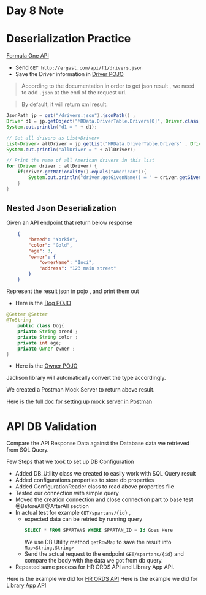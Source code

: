 # Day 8 Note 

# Deserialization Practice 

[Formula One API](http://ergast.com/mrd/) 

* Send `GET http://ergast.com/api/f1/drivers.json`
* Save the Driver information in [Driver POJO](../pojo/Driver.java)

> According to the documentation in order to get json result , 
> we need to add `.json` at the end of the request url.

> By default, it will return xml result.  
```java
JsonPath jp = get("/drivers.json").jsonPath() ;
Driver d1 = jp.getObject("MRData.DriverTable.Drivers[0]", Driver.class) ;
System.out.println("d1 = " + d1);

// Get all drivers as List<Driver>
List<Driver> allDriver = jp.getList("MRData.DriverTable.Drivers" , Driver.class) ;
System.out.println("allDriver = " + allDriver);

// Print the name of all American drivers in this list
for (Driver driver : allDriver) {
    if(driver.getNationality().equals("American")){
        System.out.println("driver.getGivenName() = " + driver.getGivenName());
    }
}

```

## Nested Json Deserialization

Given an API endpoint that return below response 
```json
    {
        "breed": "Yorkie",
        "color": "Gold",
        "age": 3,
        "owner": {
            "ownerName": "Inci",
            "address": "123 main street"
        }
    }
```
Represent the result json in pojo , and print them out

* Here is the [Dog POJO](../pojo/Dog.java) 
```java
@Getter @Setter
@ToString
    public class Dog{
    private String breed ;
    private String color ;
    private int age;
    private Owner owner ;
}
````
* Here is the [Owner POJO](../pojo/Owner.java)

Jackson library will automatically convert the type accordingly. 

We created a Postman Mock Server to return above result. 

Here is the [full doc for setting up mock server in Postman](https://learning.postman.com/docs/designing-and-developing-your-api/mocking-data/setting-up-mock/)




# API DB Validation 

Compare the API Response Data against the Database data we retrieved from SQL Query. 

Few Steps that we took to set up DB Configuration 

* Added DB_Utility class we created to easily work with SQL Query result 
* Added configurations.properties to store db properties 
* Added ConfigurationReader class to read above properties file 
* Tested our connection with simple query 
* Moved the creation connection and close connection part to base test @BeforeAll @AfterAll section 
* In actual test for example 
  `GET/spartans/{id}` ,
  * expected data can be retried by running query 
    ```SQL
    SELECT * FROM SPARTANS WHERE SPARTAN_ID = Id Goes Here
    ```
    We use DB Utility method `getRowMap` to save the result into `Map<String,String>` 
  * Send the actual request to the endpoint `GET/spartans/{id}` and compare the body with the data we got from db query. 
 * Repeated same process for HR ORDS API and Library App API. 

Here is the example we did for [HR ORDS API](HR_ORDS_API_DB_Test.java)
Here is the example we did for [Library App API](Library_API_DB_Test.java)

    









